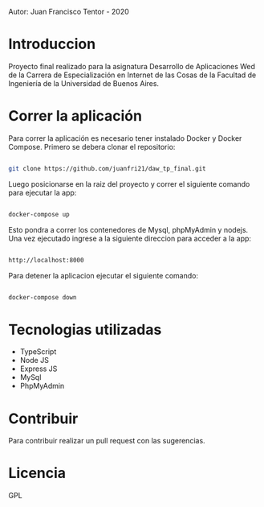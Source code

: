 Autor: Juan Francisco Tentor - 2020

# Introduccion

Proyecto final realizado para la asignatura Desarrollo de Aplicaciones Wed de la Carrera de Especialización en Internet de las Cosas de la Facultad de Ingeniería de la Universidad de Buenos Aires.



# Correr la aplicación

Para correr la aplicación es necesario tener instalado Docker y Docker Compose.
Primero se debera clonar el repositorio:

```sh

git clone https://github.com/juanfri21/daw_tp_final.git

```
Luego posicionarse en la raiz del proyecto y correr el siguiente comando para ejecutar la app:

```sh

docker-compose up

``` 
Esto pondra a correr los contenedores de Mysql, phpMyAdmin y nodejs.
Una vez ejecutado ingrese a la siguiente direccion para acceder a la app:
```sh

http://localhost:8000

``` 
Para detener la aplicacion ejecutar el siguiente comando:
```sh

docker-compose down

``` 
# Tecnologias utilizadas

-   TypeScript
-   Node JS
-   Express JS
-   MySql
-   PhpMyAdmin

# Contribuir

Para contribuir realizar un pull request con las sugerencias.

# Licencia

GPL
